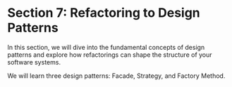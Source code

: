 # Section 7: Refactoring to Design Patterns

In this section, we will dive into the fundamental concepts of design patterns and explore how refactorings can shape 
the structure of your software systems. 

We will learn three design patterns: Facade, Strategy, and Factory Method.
